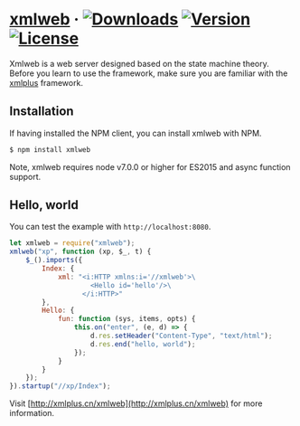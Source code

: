 # [xmlweb](https://github.com/qudou/xmlweb) &middot; <a href="https://www.npmjs.com/package/xmlweb"><img src="https://img.shields.io/npm/dt/xmlweb.svg" alt="Downloads"></a> <a href="https://www.npmjs.com/package/xmlweb"><img src="https://img.shields.io/npm/v/xmlweb.svg" alt="Version"></a> <a href="https://www.npmjs.com/package/xmlweb"><img src="https://img.shields.io/npm/l/xmlweb.svg" alt="License"></a>

Xmlweb is a web server designed based on the state machine theory. Before you learn to use the framework, make sure you are familiar with the [xmlplus](http://xmlplus.cn) framework.

## Installation

If having installed the NPM client, you can install xmlweb with NPM.

```bash
$ npm install xmlweb
```

Note, xmlweb requires node v7.0.0 or higher for ES2015 and async function support.

## Hello, world

You can test the example with `http://localhost:8080`.

```js
let xmlweb = require("xmlweb");
xmlweb("xp", function (xp, $_, t) {
    $_().imports({
        Index: {
            xml: "<i:HTTP xmlns:i='//xmlweb'>\
                    <Hello id='hello'/>\
                  </i:HTTP>"
        },
        Hello: {
            fun: function (sys, items, opts) {
                this.on("enter", (e, d) => {
                    d.res.setHeader("Content-Type", "text/html");
                    d.res.end("hello, world");
                });
            }
        }
    });
}).startup("//xp/Index");
```

Visit [http://xmlplus.cn/xmlweb](http://xmlplus.cn/xmlweb) for more information.